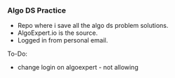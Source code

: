 ### Algo DS Practice

- Repo where i save all the algo ds problem solutions. 
- AlgoExpert.io is the source.
- Logged in from personal email.

To-Do:
- change login on algoexpert - not allowing
